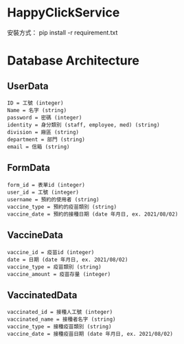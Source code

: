 
# HappyClickService
安裝方式： pip install -r requirement.txt
# Database Architecture

## UserData
    ID = 工號 (integer)
    Name = 名字 (string)
    password = 密碼 (integer)
    identity = 身分類別 (staff, employee, med) (string)
    division = 廠區 (string)
    department = 部門 (string)
    email = 信箱 (string)
## FormData
    form_id = 表單id (integer)
    user_id = 工號 (integer)
    username = 預約的使用者 (string)
    vaccine_type = 預約的疫苗類別 (string)
    vaccine_date = 預約的接種日期 (date 年月日, ex. 2021/08/02)
## VaccineData
    vaccine_id = 疫苗id (integer)
    date = 日期 (date 年月日, ex. 2021/08/02)
    vaccine_type = 疫苗類別 (string)
    vaccine_amount = 疫苗存量 (integer)
## VaccinatedData
    vaccinated_id = 接種人工號 (integer)   
    vaccinated_name = 接種者名字 (string)
    vaccine_type = 接種疫苗類別 (string)
    vaccine_date = 接種疫苗日期 (date 年月日, ex. 2021/08/02)
